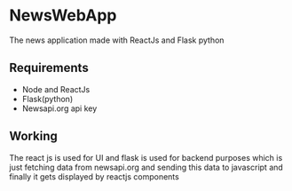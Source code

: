 # NewsWebApp
The news application made with ReactJs and Flask python

## Requirements
- Node and ReactJs
- Flask(python)
- Newsapi.org api key

## Working
The react js is used for UI and flask is used for backend purposes which is just fetching data from newsapi.org and sending this data to javascript and finally it gets displayed by reactjs components
